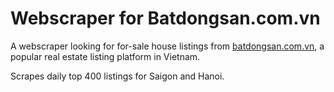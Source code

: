 # Webscraper for Batdongsan.com.vn

A webscraper looking for for-sale house listings from [batdongsan.com.vn](https://batdongsan.com.vn/), a popular real estate listing platform in Vietnam.

Scrapes daily top 400 listings for Saigon and Hanoi. 
